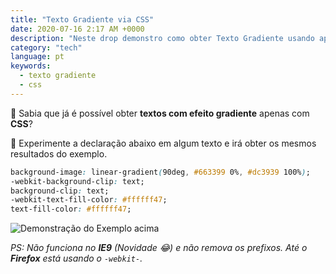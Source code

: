 ```yaml
---
title: "Texto Gradiente via CSS"
date: 2020-07-16 2:17 AM +0000
description: "Neste drop demonstro como obter Texto Gradiente usando apenas 3 propriedades CSS. É muito simples mesmo! Confere lá."
category: "tech"
language: pt
keywords:
  - texto gradiente
  - css
---
```


🎨 Sabia que já é possível obter **textos com efeito gradiente** apenas com **CSS**?

🧪 Experimente a declaração abaixo em algum texto e irá obter os mesmos resultados do exemplo.

```css
background-image: linear-gradient(90deg, #663399 0%, #dc3939 100%);
-webkit-background-clip: text;
background-clip: text;
-webkit-text-fill-color: #ffffff47;
text-fill-color: #ffffff47;
```

![Demonstração do Exemplo acima](https://user-images.githubusercontent.com/1680157/87638776-ba7c3200-c71a-11ea-9ef7-1659896db894.gif)

*PS: Não funciona no **IE9** (Novidade *😂*) e não remova os prefixos. Até o **Firefox** está usando o `-webkit-`.*
